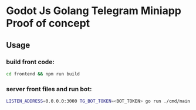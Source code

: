 # Godot Js Golang Telegram Miniapp Proof of concept

## Usage

### build front code:
```bash
cd frontend && npm run build
```

### server front files and run bot:
```bash
LISTEN_ADDRESS=0.0.0.0:3000 TG_BOT_TOKEN=<BOT_TOKEN> go run ./cmd/main
```
